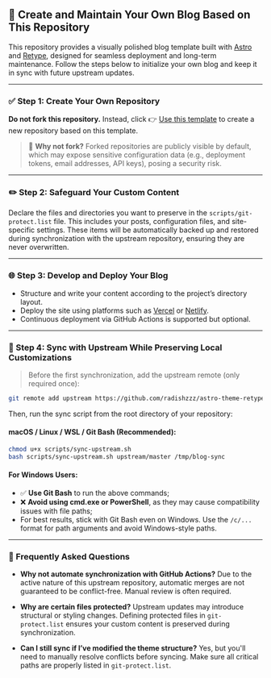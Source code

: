 ## 🚀 Create and Maintain Your Own Blog Based on This Repository

This repository provides a visually polished blog template built with [Astro](https://astro.build/) and [Retype](https://retype.com/), designed for seamless deployment and long-term maintenance. Follow the steps below to initialize your own blog and keep it in sync with future upstream updates.

---

### ✅ Step 1: Create Your Own Repository

**Do not fork this repository.**
Instead, click 👉 [Use this template](https://github.com/radishzzz/astro-theme-retypeset) to create a new repository based on this template.

> 📌 **Why not fork?**
> Forked repositories are publicly visible by default, which may expose sensitive configuration data (e.g., deployment tokens, email addresses, API keys), posing a security risk.

---

### ✏️ Step 2: Safeguard Your Custom Content

Declare the files and directories you want to preserve in the `scripts/git-protect.list` file.
This includes your posts, configuration files, and site-specific settings. These items will be automatically backed up and restored during synchronization with the upstream repository, ensuring they are never overwritten.

---

### 🌐 Step 3: Develop and Deploy Your Blog

* Structure and write your content according to the project’s directory layout.
* Deploy the site using platforms such as [Vercel](https://vercel.com/) or [Netlify](https://www.netlify.com/).
* Continuous deployment via GitHub Actions is supported but optional.

---

### 🔄 Step 4: Sync with Upstream While Preserving Local Customizations

> Before the first synchronization, add the upstream remote (only required once):

```bash
git remote add upstream https://github.com/radishzzz/astro-theme-retypeset.git
```

Then, run the sync script from the root directory of your repository:

#### macOS / Linux / WSL / Git Bash (Recommended):

```bash
chmod u+x scripts/sync-upstream.sh
bash scripts/sync-upstream.sh upstream/master /tmp/blog-sync
```

#### For Windows Users:

* ✅ **Use Git Bash** to run the above commands;
* ❌ **Avoid using cmd.exe or PowerShell**, as they may cause compatibility issues with file paths;
* For best results, stick with Git Bash even on Windows. Use the `/c/...` format for path arguments and avoid Windows-style paths.

---

### 📎 Frequently Asked Questions

* **Why not automate synchronization with GitHub Actions?**
  Due to the active nature of this upstream repository, automatic merges are not guaranteed to be conflict-free. Manual review is often required.

* **Why are certain files protected?**
  Upstream updates may introduce structural or styling changes. Defining protected files in `git-protect.list` ensures your custom content is preserved during synchronization.

* **Can I still sync if I’ve modified the theme structure?**
  Yes, but you'll need to manually resolve conflicts before syncing. Make sure all critical paths are properly listed in `git-protect.list`.
